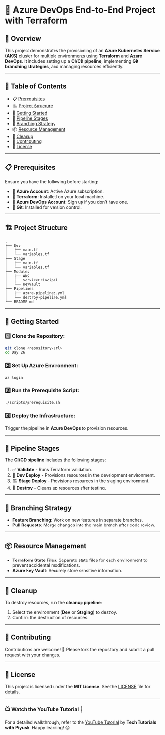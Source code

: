 # 🚀 Azure DevOps End-to-End Project with Terraform

## 📌 Overview
This project demonstrates the provisioning of an **Azure Kubernetes Service (AKS)** cluster for multiple environments using **Terraform** and **Azure DevOps**. It includes setting up a **CI/CD pipeline**, implementing **Git branching strategies**, and managing resources efficiently.

---

## 📖 Table of Contents

- 📋 [Prerequisites](#prerequisites)
- 🏗 [Project Structure](#project-structure)
- 🚀 [Getting Started](#getting-started)
- 🔄 [Pipeline Stages](#pipeline-stages)
- 🌿 [Branching Strategy](#branching-strategy)
- 📦 [Resource Management](#resource-management)
- 🧹 [Cleanup](#cleanup)
- 🤝 [Contributing](#contributing)
- 📜 [License](#license)

---

## 📋 Prerequisites
Ensure you have the following before starting:
- 🔹 **Azure Account**: Active Azure subscription.
- 🔹 **Terraform**: Installed on your local machine.
- 🔹 **Azure DevOps Account**: Sign up if you don’t have one.
- 🔹 **Git**: Installed for version control.

---

## 🏗 Project Structure

```
.
├── Dev
│   ├── main.tf
│   └── variables.tf
├── Stage
│   ├── main.tf
│   └── variables.tf
├── Modules
│   ├── AKS
│   ├── ServicePrincipal
│   └── KeyVault
├── Pipelines
│   ├── azure-pipelines.yml
│   └── destroy-pipeline.yml
└── README.md
```

---

## 🚀 Getting Started

### 1️⃣ Clone the Repository:
```bash
git clone <repository-url>
cd Day 26
```

### 2️⃣ Set Up Azure Environment:
```bash
az login
```

### 3️⃣ Run the Prerequisite Script:
```bash
./scripts/prerequisite.sh
```

### 4️⃣ Deploy the Infrastructure:
Trigger the pipeline in **Azure DevOps** to provision resources.

---

## 🔄 Pipeline Stages
The **CI/CD pipeline** includes the following stages:

1. ✅ **Validate** - Runs Terraform validation.
2. 🚀 **Dev Deploy** - Provisions resources in the development environment.
3. 🏗 **Stage Deploy** - Provisions resources in the staging environment.
4. 🧹 **Destroy** - Cleans up resources after testing.

---

## 🌿 Branching Strategy
- **Feature Branching**: Work on new features in separate branches.
- **Pull Requests**: Merge changes into the main branch after code review.

---

## 📦 Resource Management
- **Terraform State Files**: Separate state files for each environment to prevent accidental modifications.
- **Azure Key Vault**: Securely store sensitive information.

---

## 🧹 Cleanup
To destroy resources, run the **cleanup pipeline**:

1. Select the environment (**Dev** or **Staging**) to destroy.
2. Confirm the destruction of resources.

---

## 🤝 Contributing
Contributions are welcome! 🚀 Please fork the repository and submit a pull request with your changes.

---

## 📜 License
This project is licensed under the **MIT License**. See the [LICENSE](LICENSE) file for details.

---

### 📺 Watch the YouTube Tutorial 🎥
For a detailed walkthrough, refer to the [YouTube Tutorial]() by **Tech Tutorials with Piyush**. Happy learning! 😊
